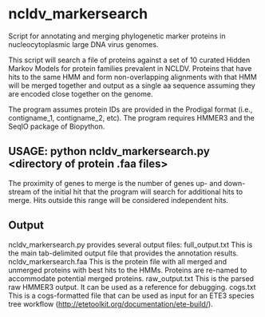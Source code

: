 # ncldv_markersearch
Script for annotating and merging phylogenetic marker proteins in nucleocytoplasmic large DNA virus genomes. 

This script will search a file of proteins against a set of 10 curated Hidden Markov Models for protein families prevalent in NCLDV. Proteins that have hits to the same HMM and form non-overlapping alignments with that HMM will be merged together and output as a single aa sequence assuming they are encoded close together on the genome. 

The program assumes protein IDs are provided in the Prodigal format (i.e., contigname_1, contigname_2, etc). 
The program requires HMMER3 and the SeqIO package of Biopython. 


## USAGE: python ncldv_markersearch.py <directory of protein .faa files> <proximity of genes to merge>

The proximity of genes to merge is the number of genes up- and down-stream of the initial hit that the program will search for additional hits to merge. Hits outside this range will be considered independent hits. 

## Output
ncldv_markersearch.py provides several output files:
full_output.txt         This is the main tab-delimited output file that provides the annotation results. 
ncldv_markersearch.faa  This is the protein file with all merged and unmerged proteins with best hits to the HMMs. Proteins are re-named to accommodate potential merged proteins. 
raw_output.txt          This is the parsed raw HMMER3 output. It can be used as a reference for debugging. 
cogs.txt                This is a cogs-formatted file that can be used as input for an ETE3 species tree workflow (http://etetoolkit.org/documentation/ete-build/).



